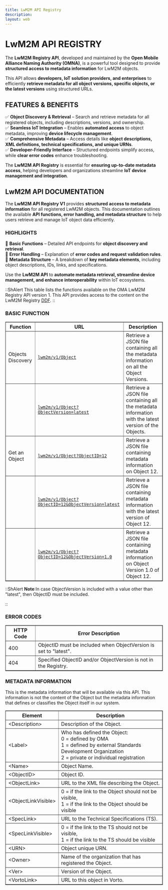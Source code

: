 ```yaml
---
title: LwM2M API Registry
description:
layout: web
---
```

# LwM2M API REGISTRY

The **LwM2M Registry API**, developed and maintained by the **Open Mobile Alliance Naming Authority (OMNA)**, is a powerful tool designed to provide **structured access to metadata information** for LwM2M objects.  

This API allows **developers, IoT solution providers, and enterprises** to efficiently **retrieve metadata for all object versions, specific objects, or the latest versions** using structured URLs.  

## FEATURES & BENEFITS  
✅ **Object Discovery & Retrieval** – Search and retrieve metadata for all registered objects, including descriptions, versions, and ownership.  
✅ **Seamless IoT Integration** – Enables **automated access** to object metadata, improving **device lifecycle management**.  
✅ **Comprehensive Metadata** – Access details like **object descriptions, XML definitions, technical specifications, and unique URNs**.  
✅ **Developer-Friendly Interface** – Structured endpoints simplify access, while **clear error codes** enhance troubleshooting.  

The **LwM2M API Registry** is essential for **ensuring up-to-date metadata access**, helping developers and organizations streamline **IoT device management and integration**.  


## LwM2M API DOCUMENTATION  

The **LwM2M API Registry V1** provides **structured access to metadata information** for all registered LwM2M objects. This documentation outlines the available **API functions, error handling, and metadata structure** to help users retrieve and manage IoT object data efficiently.  

### HIGHLIGHTS 

📌 **Basic Functions** – Detailed API endpoints for **object discovery and retrieval**.  
📌 **Error Handling** – Explanation of **error codes and request validation rules**.  
📌 **Metadata Structure** – A breakdown of **key metadata elements**, including object descriptions, IDs, links, and specifications.  

Use the **LwM2M API** to **automate metadata retrieval, streamline device management, and enhance interoperability** within IoT ecosystems.  

::ShAlert
This table lists the functions available on the OMA LwM2M Registry API version 1. This API provides access to the content on the LwM2M Registry <a href="https://raw.githubusercontent.com/OpenMobileAlliance/lwm2m-registry/refs/heads/prod/DDF.xml" target="_blank">DDF</a>.
::

### BASIC FUNCTION

<table border="1" cellpadding="5" cellspacing="0">
    <thead>
        <tr>
            <th>Function</th>
            <th>URL</th>
            <th>Description</th>
        </tr>
    </thead>
    <tbody>
        <tr>
            <td>Objects Discovery</td>
            <td><a href="http://www.openmobilealliance.org/api/lwm2m/v1/Object" target="_blank"><code>lwm2m/v1/Object</code></a></td>
            <td>Retrieve a JSON file containing all the metadata information on all the Object Versions.</td>
        </tr>
        <tr>
            <td></td>
            <td><a href="http://www.openmobilealliance.org/api/lwm2m/v1/Object?ObjectVersion=latest" target="_blank"><code>lwm2m/v1/Object?ObjectVersion=latest</code></a></td>
            <td>Retrieve a JSON file containing all the metadata information with the latest version of the Objects.</td>
        </tr>
        <tr>
            <td>Get an Object</td>
            <td><a href="http://www.openmobilealliance.org/api/lwm2m/v1/Object?ObjectID=12" target="_blank"><code>lwm2m/v1/Object?ObjectID=12</code></a></td>
            <td>Retrieve a JSON file containing metadata information on Object 12.</td>
        </tr>
        <tr>
            <td></td>
            <td><a href="http://www.openmobilealliance.org/api/lwm2m/v1/Object?ObjectID=12&ObjectVersion=latest" target="_blank"><code>lwm2m/v1/Object?ObjectID=12&amp;ObjectVersion=latest</code></a></td>
            <td>Retrieve a JSON file containing metadata information with the latest version of Object 12.</td>
        </tr>
        <tr>
            <td></td>
            <td><a href="http://www.openmobilealliance.org/api/lwm2m/v1/Object?ObjectID=12&ObjectVersion=1.0" target="_blank"><code>lwm2m/v1/Object?ObjectID=12&amp;ObjectVersion=1.0</code></a></td>
            <td>Retrieve a JSON file containing metadata information on Object Version 1.0 of Object 12.</td>
        </tr>
    </tbody>
</table>

::ShAlert
__Note__:In case ObjectVersion is included with a value other than "latest", then ObjectID must be included.</p>
::

### ERROR CODES
<table border="1" cellpadding="5" cellspacing="0">
    <thead>
        <tr>
            <th>HTTP Code</th>
            <th>Error Description</th>
        </tr>
    </thead>
    <tbody>
        <tr>
            <td>400</td>
            <td>ObjectID must be included when ObjectVersion is set to "latest".</td>
        </tr>
        <tr>
            <td>404</td>
            <td>Specified ObjectID and/or ObjectVersion is not in the Registry.</td>
        </tr>
    </tbody>
</table>

### METADATA INFORMATION
This is the metadata information that will be available via this API. This information is not the content of the Object but the metadata information that defines or classifies the Object itself in our system.

<table border="1" cellpadding="5" cellspacing="0">
    <thead>
        <tr>
            <th>Element</th>
            <th>Description</th>
        </tr>
    </thead>
    <tbody>
        <tr>
            <td>&lt;Description&gt;</td>
            <td>Description of the Object.</td>
        </tr>
        <tr>
            <td>&lt;Label&gt;</td>
            <td>Who has defined the Object:<br>
                0 = defined by OMA<br>
                1 = defined by external Standards Development Organization<br>
                2 = private or individual registration
            </td>
        </tr>
        <tr>
            <td>&lt;Name&gt;</td>
            <td>Object Name.</td>
        </tr>
        <tr>
            <td>&lt;ObjectID&gt;</td>
            <td>Object ID.</td>
        </tr>
        <tr>
            <td>&lt;ObjectLink&gt;</td>
            <td>URL to the XML file describing the Object.</td>
        </tr>
        <tr>
            <td>&lt;ObjectLinkVisible&gt;</td>
            <td>0 = if the link to the Object should not be visible,<br>
                1 = if the link to the Object should be visible
            </td>
        </tr>
        <tr>
            <td>&lt;SpecLink&gt;</td>
            <td>URL to the Technical Specifications (TS).</td>
        </tr>
        <tr>
            <td>&lt;SpecLinkVisible&gt;</td>
            <td>0 = if the link to the TS should not be visible,<br>
                1 = if the link to the TS should be visible
            </td>
        </tr>
        <tr>
            <td>&lt;URN&gt;</td>
            <td>Object unique URN.</td>
        </tr>
        <tr>
            <td>&lt;Owner&gt;</td>
            <td>Name of the organization that has registered the Object.</td>
        </tr>
        <tr>
            <td>&lt;Ver&gt;</td>
            <td>Version of the Object.</td>
        </tr>
        <tr>
            <td>&lt;VortoLink&gt;</td>
            <td>URL to this object in Vorto.</td>
        </tr>
    </tbody>
</table>

